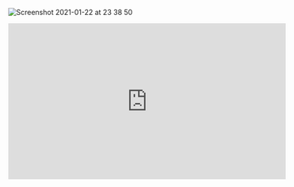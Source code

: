 ![Screenshot 2021-01-22 at 23 38 50](https://user-images.githubusercontent.com/27693622/105560208-1a2b4980-5d0b-11eb-8b98-86c3f8689aed.png)

<iframe width="560" height="315"
src="https://www.youtube.com/embed/MUQfKFzIOeU" 
frameborder="0" 
allow="accelerometer; autoplay; encrypted-media; gyroscope; picture-in-picture" 
allowfullscreen></iframe>

